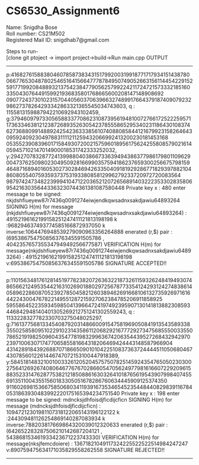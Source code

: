 # CS6530_Assignment6
<p>
Name: Snigdha Bose</br>
Roll number: CS21M502</br>
Registered Mail ID: snigdhab7@gmail.com</br>

Steps to run-</br>
[clone git ptoject -> import project->build->Run main.cpp
OUTPUT
________________________________________________________________________________________________________________________
p:41682761588380460785873834315179920031991877171793415143878006677653048780254651641566477787849507490526631561144542291525917719920848893213754238477905625799224211724721573332185160335043076449159921936835801768665600208147148908692 09077243730102315704405603706396632748991766437918740907923298627378264293342863321365545034743603, q : 1155813159887942210692943102459, 
g:37946097973305658833770862310873956194810072766172522259571173633463812123872689352630542378555865295340231186430108374627368809914889242542363338561074088085844121679923158264643095924092304978831111211259432066992413200230181453168 0535523908396017158493072002157596018956175624255808579021614059457102147014900018531742333252032, 
y:29427078328772413998804038667336394943863779861798011096290047376250980230495092816699035759418623765930025667579815946487168940160530273028469426335040918192928677182939788210486080554075935937375319338085812996279233720972720083564 98797424734822399941047122036521207265689140322235330283580695421630356443363230744361381087580448 
Private key x : 480 
enter message to be signed: nkjdshfiueyew87r7436q0091274eiwjendkqwsadnxsakdjawiu64893264 
SIGNING 
H(m) for message (nkjdshfiueyew87r7436q0091274eiwjendkqwsadnxsakdjawiu64893264) : 49152196162199158251247411121813198198 k :968294637493774585166872937050 k inverse:1064476948539279090963356264888 enerated (r,$) pair : (695386754750856376345591505786 , 404235765735534794949256677587) 
VERIFICATION 
H(m) for message(nkjdshfiueyew87r7436q0091274eiwjendkqwsadnxsakdjawiu64893264) : 49152196162199158251247411121813198198 v:695386754750856376345591505786 
SIGNATURE ACCEPTED!! 
________________________________________________________________________________________________________________________

p:11015634817612814519778238207263632218732611593262484194930748656621249535442163102690188029725678773354124293124274838614058962286087052392785045821260389462691668106132735926971616442243004767822149551287215927062384785206911858925 595586452235934598504139664724197492395907130141813882308593446842948140401305269212751241302559243, 
q : 1133228327782330703275048025297, 
g:71613775681334540879203148660091547581969050841913543589338355025858095102291023143586112068292167772927347568555003355078652191982509604354778198329963674206354439527268432942970239710063071747706585581664318206469424443148587966904 43142891843926887071866509010104225108373637244445110506804674307856012261446747072153100447918389, 
y:58451814832100100332612052045757507825145924354765050230300275641269267408064677676702866054705624977981616607229209615883523314762877538212185088616303264101876561954390799840745569135110043551560183305051678286760634445909125374350 91160269815366758506803411939167353465452354484408298391167840531863930483992220175165394234751540 
Private key x : 198 
enter message to be signed: mdncksjdhfoisdjficdijcficn 
SIGNING 
H(m) for message (mdncksjdhfoisdjficdijcficn) : 10947212301981107318122065143196122122 k :244309481126254869140287083934 k inverse:788203817669864320039012320633 enerated (r,$) pair : (642652283287506210142687204121 , 543868153461933423671223743330) 
VERIFICATION 
H(m) for message(nksjfemcdoiere) : 13671821049117324225522522514984247247 v:890759475634171035829558262558 SIGNATURE REJECTED!! 
_________________________________________________________________________________________________________________________


